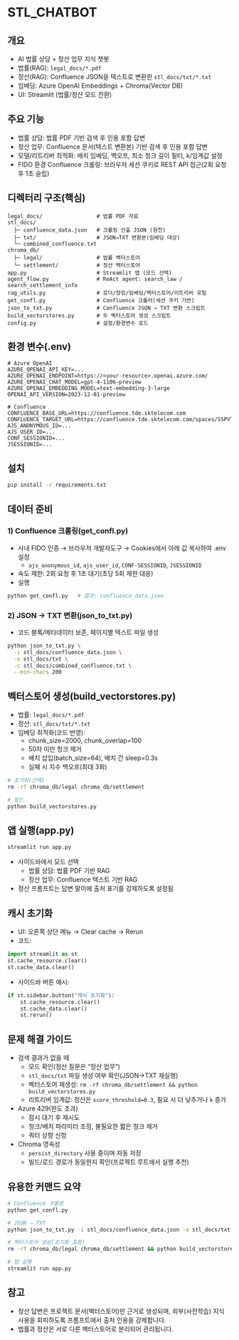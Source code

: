 # STL_CHATBOT

## 개요
- AI 법률 상담 + 정산 업무 지식 챗봇
- 법률(RAG): `legal_docs/*.pdf`
- 정산(RAG): Confluence JSON을 텍스트로 변환한 `stl_docs/txt/*.txt`
- 임베딩: Azure OpenAI Embeddings + Chroma(Vector DB)
- UI: Streamlit (법률/정산 모드 전환)

## 주요 기능
- 법률 상담: 법률 PDF 기반 검색 후 인용 포함 답변
- 정산 업무: Confluence 문서(텍스트 변환본) 기반 검색 후 인용 포함 답변
- 모델/리트리버 최적화: 배치 임베딩, 백오프, 최소 청크 길이 필터, k/임계값 설정
- FIDO 환경 Confluence 크롤링: 브라우저 세션 쿠키로 REST API 접근(2회 요청 후 1초 슬립)

## 디렉터리 구조(핵심)
```
legal_docs/                 # 법률 PDF 자료
stl_docs/
  ├─ confluence_data.json   # 크롤링 산출 JSON (원천)
  ├─ txt/                   # JSON→TXT 변환본(임베딩 대상)
  └─ combined_confluence.txt
chroma_db/
  ├─ legal/                 # 법률 벡터스토어
  └─ settlement/            # 정산 벡터스토어
app.py                      # Streamlit 앱 (모드 선택)
agent_flow.py               # ReAct agent: search_law / search_settlement_info
rag_utils.py                # 로더/청킹/임베딩/벡터스토어/리트리버 유틸
get_confl.py                # Confluence 크롤러(세션 쿠키 기반)
json_to_txt.py              # Confluence JSON → TXT 변환 스크립트
build_vectorstores.py       # 두 벡터스토어 생성 스크립트
config.py                   # 설정/환경변수 로드
```

## 환경 변수(.env)
```env
# Azure OpenAI
AZURE_OPENAI_API_KEY=...
AZURE_OPENAI_ENDPOINT=https://<your-resource>.openai.azure.com/
AZURE_OPENAI_CHAT_MODEL=gpt-4-1106-preview
AZURE_OPENAI_EMBEDDING_MODEL=text-embedding-3-large
OPENAI_API_VERSION=2023-12-01-preview

# Confluence
CONFLUENCE_BASE_URL=https://confluence.tde.sktelecom.com
CONFLUENCE_TARGET_URL=https://confluence.tde.sktelecom.com/spaces/SSPVTWO/pages/223745736
AJS_ANONYMOUS_ID=...
AJS_USER_ID=...
CONF_SESSIONID=...
JSESSIONID=...
```

## 설치
```bash
pip install -r requirements.txt
```

## 데이터 준비
### 1) Confluence 크롤링(get_confl.py)
- 사내 FIDO 인증 → 브라우저 개발자도구 → Cookies에서 아래 값 복사하여 .env 설정
  - `ajs_anonymous_id`, `ajs_user_id`, `CONF-SESSIONID`, `JSESSIONID`
- 속도 제한: 2회 요청 후 1초 대기(초당 5회 제한 대응)
- 실행
```bash
python get_confl.py   # 결과: confluence_data.json
```

### 2) JSON → TXT 변환(json_to_txt.py)
- 코드 블록/메타데이터 보존, 페이지별 텍스트 파일 생성
```bash
python json_to_txt.py \
  -i stl_docs/confluence_data.json \
  -o stl_docs/txt \
  -c stl_docs/combined_confluence.txt \
  --min-chars 200
```

## 벡터스토어 생성(build_vectorstores.py)
- 법률: `legal_docs/*.pdf`
- 정산: `stl_docs/txt/*.txt`
- 임베딩 최적화(코드 반영):
  - chunk_size=2000, chunk_overlap=100
  - 50자 미만 청크 제거
  - 배치 삽입(batch_size=64), 배치 간 sleep=0.3s
  - 실패 시 지수 백오프(최대 3회)
```bash
# 초기화(선택)
rm -rf chroma_db/legal chroma_db/settlement

# 빌드
python build_vectorstores.py
```

## 앱 실행(app.py)
```bash
streamlit run app.py
```
- 사이드바에서 모드 선택
  - 법률 상담: 법률 PDF 기반 RAG
  - 정산 업무: Confluence 텍스트 기반 RAG
- 정산 프롬프트는 답변 말미에 출처 표기를 강제하도록 설정됨

## 캐시 초기화
- UI: 오른쪽 상단 메뉴 → Clear cache → Rerun
- 코드:
```python
import streamlit as st
st.cache_resource.clear()
st.cache_data.clear()
```
- 사이드바 버튼 예시:
```python
if st.sidebar.button("캐시 초기화"):
    st.cache_resource.clear()
    st.cache_data.clear()
    st.rerun()
```

## 문제 해결 가이드
- 검색 결과가 없을 때
  - 모드 확인(정산 질문은 “정산 업무”)
  - `stl_docs/txt` 파일 생성 여부 확인(JSON→TXT 재실행)
  - 벡터스토어 재생성: `rm -rf chroma_db/settlement && python build_vectorstores.py`
  - 리트리버 임계값: 정산은 `score_threshold=0.3`, 필요 시 더 낮추거나 `k` 증가
- Azure 429(한도 초과)
  - 잠시 대기 후 재시도
  - 청크/배치 파라미터 조정, 불필요한 짧은 청크 제거
  - 쿼터 상향 신청
- Chroma 영속성
  - `persist_directory` 사용 중이며 자동 저장
  - 빌드/로드 경로가 동일한지 확인(프로젝트 루트에서 실행 추천)

## 유용한 커맨드 요약
```bash
# Confluence 크롤링
python get_confl.py

# JSON → TXT
python json_to_txt.py -i stl_docs/confluence_data.json -o stl_docs/txt -c stl_docs/combined_confluence.txt --min-chars 200

# 벡터스토어 생성(초기화 포함)
rm -rf chroma_db/legal chroma_db/settlement && python build_vectorstores.py

# 앱 실행
streamlit run app.py
```

## 참고
- 정산 답변은 프로젝트 문서(벡터스토어)만 근거로 생성되며, 외부(사전학습) 지식 사용을 회피하도록 프롬프트에서 출처 인용을 강제합니다.
- 법률과 정산은 서로 다른 벡터스토어로 분리되어 관리됩니다. 